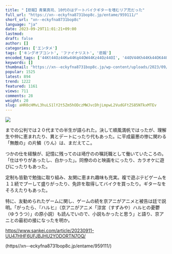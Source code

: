 ```yaml
---
title: "【悲報】青葉真司、10代のはデートバイクギターを嗜むリア充だった"
full_url: "https://xn--eckyfna8731bop8c.jp/entame/959111/"
short_url: "xn--eckyfna8731bop8c"
language: "ja"
date: 2023-09-29T11:01:21+09:00
lastmod: 
draft: false
author: []
categories: ['エンタメ']
tags: ['キングオブコント', 'ファイナリスト', '悲報']
encoded_tags: ['44Kt44Oz44Kw44Kq44OW44Kz44Oz44OI', '44OV44Kh44Kk44OK44Oq44K544OI', '5oKy5aCx']
keywords: []
thumbnail: "https://xn--eckyfna8731bop8c.jp/wp-content/uploads/2023/09/1a43b118-s.jpg"
popular: 1525
latest: 894
trend: 1222
featured: 1161
views: 711
comments: 28
weight: 20
slug: aHR0cHMvL3huLS1lY2t5Zm5hODczMWJvcDhjLmpwL2VudGFtZS85NTkxMTEv
---
```


![](https://xn--eckyfna8731bop8c.jp/wp-content/uploads/2023/09/1a43b118-s.jpg)

<span><p> までの公判では２０代までの半生が語られた。決して順風満帆ではったが、理解生や仲に恵まれたり、異とデートにったり代もあった。に平成最悪の惨に関わる「無敵の」の片鱗（りん）は、まだえてこ。</p><p>つかの仕を経験が、記憶に残ってのは埼庁のの嘱託職として働いていたころの。「仕はやりがあったし、白かった」。同僚ののと映画をにったり、カラオケに遊びにったりもあった。</p><p>定制も皆勤で勉強に取り組み、友関に恵まれ趣味も充実。複で遊ぶテビゲームを１１続でプーして盛りがったり、免許を取得してバイクを買ったり。ギターなをそろえたりもあった。</p><p>特に、友勧められたゲームに関し、ゲームの続を京アニがアニメと被告は廷で説明。「がったら、『ハルヒ』（京アニがアニメ「涼宮（すずみや）ハルヒの憂鬱（ゆううつ）」の原小説）も読んでいので、小説もかったと思う」と語り、京アニとの最初の接になったを明か。</p><p><a rel='nofollow noopener external' target='_blank' href='https//www.sankei.com/article/20230911-UU47HHF6UFJBJHU2YODORTN7OQ/' title=''>https//www.sankei.com/article/20230911-UU47HHF6UFJBJHU2YODORTN7OQ/</a></p></span>

(https//xn--eckyfna8731bop8c.jp/entame/959111/)
